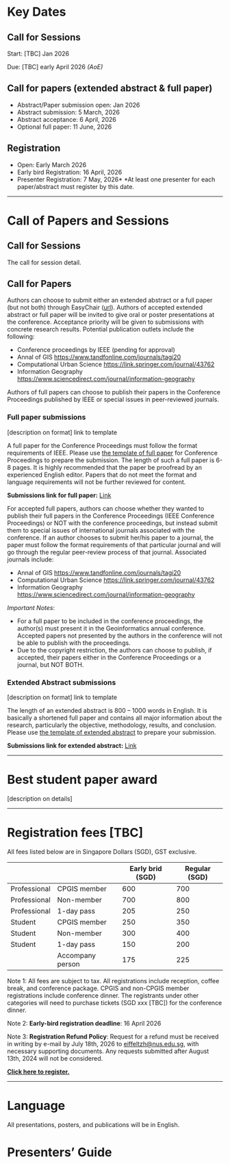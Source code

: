 # Key Dates

## Call for Sessions

Start: [TBC] Jan 2026

Due: [TBC] early April 2026 *(AoE)*



## Call for papers (extended abstract & full paper)

- Abstract/Paper submission open: Jan 2026
- Abstract submission: 5 March, 2026
- Abstract acceptance: 6 April, 2026
- Optional full paper: 11 June, 2026



## Registration

- Open: Early March 2026 
- Early bird Registration: 16 April, 2026
- Presenter Registration: 7 May, 2026*
  *At least one presenter for each paper/abstract must register by this date.



<hr class="mt-6 mb-6"/>

# Call of Papers and Sessions
## Call for Sessions

The call for session detail. 




## Call for Papers

Authors can choose to submit either an extended abstract or a full paper (but not both) through EasyChair ([url](link)). Authors of accepted extended abstract or full paper will be invited to give oral or poster presentations at the conference. Acceptance priority will be given to submissions with concrete research results. Potential publication outlets include the following:

- Conference proceedings by IEEE (pending for approval)
- Annal of GIS https://www.tandfonline.com/journals/tagi20 
- Computational Urban Science https://link.springer.com/journal/43762  
- Information Geography https://www.sciencedirect.com/journal/information-geography 

Authors of full papers can choose to publish their papers in the Conference Proceedings published by IEEE or special issues in peer-reviewed journals.



### Full paper submissions

[description on format] link to template

A full paper for the Conference Proceedings must follow the format requirements of IEEE. Please use [the template of full paper](https://www.cpgis.org/Files/202202130425303765.dotx) for Conference Proceedings to prepare the submission. The length of such a full paper is 6-8 pages. It is highly recommended that the paper be proofread by an experienced English editor. Papers that do not meet the format and language requirements will not be further reviewed for content. 

**Submissions link for full paper:** [Link](Link)

For accepted full papers, authors can choose whether they wanted to publish their full papers in the Conference Proceedings (IEEE Conference Proceedings) or NOT with the conference proceedings, but instead
submit them to special issues of international journals associated with the conference. If an
author chooses to submit her/his paper to a journal, the paper must follow the format
requirements of that particular journal and will go through the regular peer-review process of
that journal. Associated journals include: 

- Annal of GIS https://www.tandfonline.com/journals/tagi20 
- Computational Urban Science https://link.springer.com/journal/43762  
- Information Geography https://www.sciencedirect.com/journal/information-geography 

*Important Notes*:

- For a full paper to be included in the conference proceedings, the author(s) must present it in the Geoinformatics annual conference. Accepted papers not presented by the authors in the conference will not be able to publish with the proceedings.
- Due to the copyright restriction, the authors can choose to publish, if accepted, their
  papers either in the Conference Proceedings or a journal, but NOT BOTH.



### Extended Abstract submissions

[description on format] link to template

The length of an extended abstract is 800 – 1000 words in English. It is basically a shortened full paper and contains all major information about the research, particularly the objective, methodology, results, and conclusion. Please use [the template of extended abstract](https://www.cpgis.org/Files/202202121558434831.dotx) to prepare your submission. 

**Submissions link for extended abstract:** [Link](Link)



<hr class="mt-6 mb-6"/>


# Best student paper award

[description on details]



<hr class="mt-6 mb-6"/>


# Registration fees [TBC]

All fees listed below are in Singapore Dollars (SGD), GST exclusive.

|              |                  | Early brid (SGD) | Regular (SGD) |
| ------------ | ---------------- | ---------------- | ------------- |
| Professional | CPGIS member     | 600              | 700           |
| Professional | Non-member       | 700              | 800           |
| Professional | 1-day pass       | 205              | 250           |
| Student      | CPGIS member     | 250              | 350           |
| Student      | Non-member       | 300              | 400           |
| Student      | 1-day pass       | 150              | 200           |
|              | Accompany person | 175              | 225           |

Note 1: All fees are subject to tax. All registrations include reception, coffee break, and conference package. CPGIS and non-CPGIS member registrations include conference dinner. The registrants under other categories will need to purchase tickets (SGD xxx [TBC]) for the conference dinner.

Note 2: **Early-bird registration deadline**: 16 April 2026

Note 3: **Registration Refund Policy**: Request for a refund must be received in writing by e-mail by July 18th, 2026 to [eiffeltzh@nus.edu.sg](mailto:eiffeltzh@nus.edu.sg), with necessary supporting documents. Any requests submitted after August 13th, 2024 will not be considered.



[**Click here to register.**](#)






<hr class="mt-6 mb-6"/>

# Language

All presentations, posters, and publications will be in English.





# Presenters’ Guide

